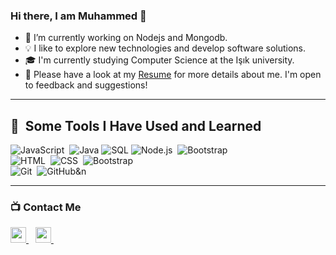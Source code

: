 ### Hi there, I am Muhammed 👋


- 🔭 I’m currently working on Nodejs and Mongodb.
- 💡  I like to explore new technologies and develop software solutions.
- 🎓  I'm currently studying Computer Science at the Işık university.
- 📄  Please have a look at my [Resume](https://drive.google.com/file/) for more details about me. I'm open to feedback and suggestions!

---

<h2> 🚀 &nbsp;Some Tools I Have Used and Learned</h2>
<p align="left">

![JavaScript](https://img.shields.io/badge/-JavaScript-05122A?style=flat&logo=javascript)&nbsp;
![Java](https://custom-icon-badges.herokuapp.com/badge/Java-000.svg?style=plastic&logo=java&logoColor=007396)
![SQL](https://custom-icon-badges.herokuapp.com/badge/SQL-000?&style=plastic&logo=database&logoColor=025E8C)
![Node.js](https://img.shields.io/badge/-Node.js-05122A?style=flat&logo=node.js)&nbsp;
![Bootstrap](https://img.shields.io/badge/-Bootstrap-05122A?style=flat&logo=bootstrap&logoColor=563D7C)\
![HTML](https://img.shields.io/badge/-HTML-05122A?style=flat&logo=HTML5)&nbsp;
![CSS](https://img.shields.io/badge/-CSS-05122A?style=flat&logo=CSS3&logoColor=1572B6)&nbsp;
![Bootstrap](https://img.shields.io/badge/-Bootstrap-05122A?style=flat&logo=bootstrap&logoColor=563D7C)\
![Git](https://img.shields.io/badge/-Git-05122A?style=flat&logo=git)&nbsp;
![GitHub](https://img.shields.io/badge/-GitHub-05122A?style=flat&logo=github)&n

---

### 📺 Contact Me

<a 
  href="https://www.linkedin.com/in/muhammeddilmac/">
<img width="25px" src="https://www.vectorlogo.zone/logos/linkedin/linkedin-icon.svg" />
</a>&ensp;
<a href="mailto:muhammeddilmacc@gmail.com">
<img width="25px" src="https://www.vectorlogo.zone/logos/gmail/gmail-icon.svg" />
</a>&ensp;


